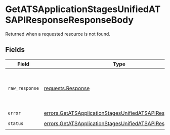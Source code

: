 # GetATSApplicationStagesUnifiedATSAPIResponseResponseBody

Returned when a requested resource is not found.


## Fields

| Field                                                                                                                                  | Type                                                                                                                                   | Required                                                                                                                               | Description                                                                                                                            |
| -------------------------------------------------------------------------------------------------------------------------------------- | -------------------------------------------------------------------------------------------------------------------------------------- | -------------------------------------------------------------------------------------------------------------------------------------- | -------------------------------------------------------------------------------------------------------------------------------------- |
| `raw_response`                                                                                                                         | [requests.Response](https://requests.readthedocs.io/en/latest/api/#requests.Response)                                                  | :heavy_minus_sign:                                                                                                                     | Raw HTTP response; suitable for custom response parsing                                                                                |
| `error`                                                                                                                                | [errors.GetATSApplicationStagesUnifiedATSAPIResponseError](../../models/errors/getatsapplicationstagesunifiedatsapiresponseerror.md)   | :heavy_check_mark:                                                                                                                     | N/A                                                                                                                                    |
| `status`                                                                                                                               | [errors.GetATSApplicationStagesUnifiedATSAPIResponseStatus](../../models/errors/getatsapplicationstagesunifiedatsapiresponsestatus.md) | :heavy_check_mark:                                                                                                                     | N/A                                                                                                                                    |